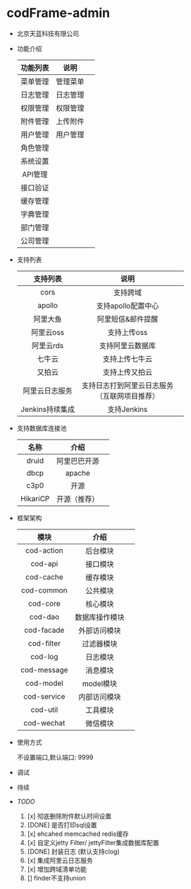 # codFrame-admin
 * 北京天蓝科技有限公司

 * 功能介绍
   
   | 功能列表 | 说明      |         |
   | :-----:  | :-------: | :-----: |
   | 菜单管理 | 管理菜单  |         |
   | 日志管理 | 日志管理  |         |
   | 权限管理 | 权限管理  |         |
   | 附件管理 | 上传附件  |         |
   | 用户管理 | 用户管理  |         |
   | 角色管理 |           |         |
   | 系统设置 |           |         |
   | API管理  |           |         |
   | 接口验证 |           |         |
   | 缓存管理 |           |         |
   | 字典管理 |           |         |
   | 部门管理 |           |         |
   | 公司管理 |           |         |
   
 * 支持列表
 
   | 支持列表        | 说明                                             |       |
   | :----:          | :----:                                           | :---: |
   | cors            | 支持跨域                                         |       |
   | apollo          | 支持apollo配置中心                               |       |
   | 阿里大鱼        | 阿里短信&邮件提醒                                |       |
   | 阿里云oss       | 支持上传oss                                      |       |
   | 阿里云rds       | 支持阿里云数据库                                 |       |
   | 七牛云          | 支持上传七牛云                                   |       |
   | 又拍云          | 支持上传又拍云                                   |       |
   | 阿里云日志服务  | 支持日志打到阿里云日志服务<br>（互联网项目推荐） |       |
   | Jenkins持续集成 | 支持Jenkins                                      |       |
     
 * 支持数据库连接池

    | 名称     | 介绍         |       |
    | :----:   | :----:       | :---: |
    | druid    | 阿里巴巴开源 |       |
    | dbcp     | apache       |       |
    | c3p0     | 开源         |       |
    | HikariCP | 开源（推荐） |       |
   
   
 * 框架架构
 
   | 模块        | 介绍           |        |
   | :----:      | :----:         | :----: |
   | cod-action  | 后台模块       |        |
   | cod-api     | 接口模块       |        |
   | cod-cache   | 缓存模块       |        |
   | cod-common  | 公共模块       |        |
   | cod-core    | 核心模块       |        |
   | cod-dao     | 数据库操作模块 |        |
   | cod-facade  | 外部访问模块   |        |
   | cod-filter  | 过滤器模块     |        |
   | cod-log     | 日志模块       |        |
   | cod-message | 消息模块       |        |
   | cod-model   | model模块      |        |
   | cod-service | 内部访问模块   |        |
   | cod-util    | 工具模块       |        |
   | cod-wechat  | 微信模块       |        |
   
 * 使用方式
   
   不设置端口,默认端口: 9999
   
 * 调试
 
 * 待续


* *TODO*

  1. [x] 彻底删除附件默认时间设置
  2. [DONE] 是否打印sql设置
  3. [x] ehcahed memcached redis缓存
  4. [x] 自定义jetty Filter/ jettyFilter集成数据库配置
  5. [DONE] 封装日志 (默认支持clog)
  6. [x] 集成阿里云日志服务
  7. [x] 增加跨域清单功能
  8. [] finder不支持union
  

